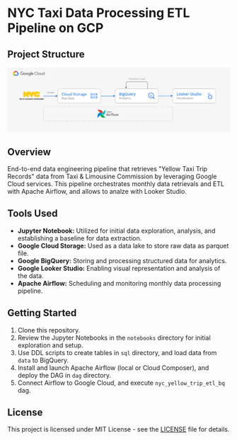 # NYC Taxi Data Processing ETL Pipeline on GCP


## Project Structure

<img src="screenshots/0_diagram.png" alt="Alt text" width="1400">

## Overview
End-to-end data engineering pipeline that retrieves "Yellow Taxi Trip Records" data from Taxi & Limousine Commission by leveraging Google Cloud services. This pipeline orchestrates monthly data retrievals and ETL with Apache Airflow, and allows to analze with Looker Studio.

## Tools Used
- **Jupyter Notebook:** Utilized for initial data exploration, analysis, and establishing a baseline for data extraction.
- **Google Cloud Storage:** Used as a data lake to store raw data as parquet file.
- **Google BigQuery:** Storing and processing structured data for analytics.
- **Google Looker Studio:** Enabling visual representation and analysis of the data. 
- **Apache Airflow:** Scheduling and monitoring monthly data processing pipeline. 

## Getting Started
1. Clone this repository.
2. Review the Jupyter Notebooks in the `notebooks` directory for initial exploration and setup.
3. Use DDL scripts to create tables in `sql` directory, and load data from `data` to BigQuery.
4. Install and launch Apache Airflow (local or Cloud Composer), and deploy the DAG in `dag` directory.
5. Connect Airflow to Google Cloud, and execute `nyc_yellow_trip_etl_bq` dag. 

## License
This project is licensed under MIT License - see the [LICENSE](LICENSE) file for details.
